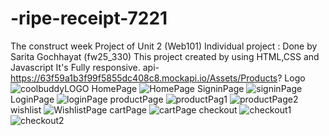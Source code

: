 # -ripe-receipt-7221
The construct week Project of Unit 2 (Web101)
Individual project : Done by Sarita Gochhayat (fw25_330)
This project created by using HTML,CSS and Javascript
It's Fully responsive.
api-https://63f59a1b3f99f5855dc408c8.mockapi.io/Assets/Products?
Logo
![coolbuddyLOGO](https://user-images.githubusercontent.com/115461579/229409339-24c306aa-e88e-492c-8e60-919233f3a033.png)
HomePage
![HomePage](https://user-images.githubusercontent.com/115461579/229409039-b0a48e62-4146-4658-b116-8524c922cb8d.png)
SigninPage
![signinPage](https://user-images.githubusercontent.com/115461579/229409426-acd29419-d9c4-4f35-8a88-5f5132e1567a.png)
LoginPage
![loginPage](https://user-images.githubusercontent.com/115461579/229409459-2931bd84-832f-4a2d-b103-f129540f4341.png)
productPage
![productPag1](https://user-images.githubusercontent.com/115461579/229409501-3cc9e7d2-47dd-41b0-a835-5d5e26b7358c.png)
![productPage2](https://user-images.githubusercontent.com/115461579/229409522-9f7afa0e-6185-4c99-9d3a-5fff13da6ec1.png)
wishlist
![WishlistPage](https://user-images.githubusercontent.com/115461579/229409596-f1747eca-9051-49b5-a421-117969cdd7c2.png)
cartPage
![cartPage](https://user-images.githubusercontent.com/115461579/229409631-fd50e0ee-1bbd-44e3-9e09-f88bd0292105.png)
checkout
![checkout1](https://user-images.githubusercontent.com/115461579/229409688-8c4e670b-7f60-44cd-88cb-12da0b9b7c2e.png)
![checkout2](https://user-images.githubusercontent.com/115461579/229409724-aa3c89e0-4634-4211-b908-c3c8d2190354.png)
